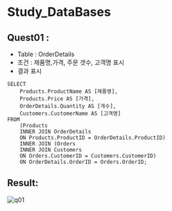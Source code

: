 # Study_DataBases
## Quest01 :
- Table : OrderDetails
- 조건 : 제품명,가격, 주문 갯수, 고객명 표시
- 결과 표시
```
SELECT 
    Products.ProductName AS [제품명],
    Products.Price AS [가격],
    OrderDetails.Quantity AS [개수],
    Customers.CustomerName AS [고객명]
FROM 
    (Products 
    INNER JOIN OrderDetails 
    ON Products.ProductID = OrderDetails.ProductID)
    INNER JOIN (Orders 
    INNER JOIN Customers 
    ON Orders.CustomerID = Customers.CustomerID) 
    ON OrderDetails.OrderID = Orders.OrderID;

```
## Result:
![q01](https://github.com/user-attachments/assets/dfdaee48-19d5-4229-9acd-284004c2282d)


